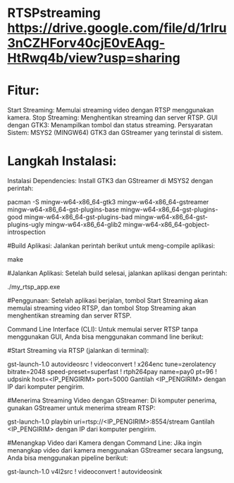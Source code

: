 ﻿# RTSPstreaming https://drive.google.com/file/d/1rlru3nCZHForv40cjE0vEAqg-HtRwq4b/view?usp=sharing
# Fitur:
Start Streaming: Memulai streaming video dengan RTSP menggunakan kamera.
Stop Streaming: Menghentikan streaming dan server RTSP.
GUI dengan GTK3: Menampilkan tombol dan status streaming.
Persyaratan Sistem:
MSYS2 (MINGW64)
GTK3 dan GStreamer yang terinstal di sistem.
# Langkah Instalasi:
Instalasi Dependencies: Install GTK3 dan GStreamer di MSYS2 dengan perintah:


pacman -S mingw-w64-x86_64-gtk3 mingw-w64-x86_64-gstreamer mingw-w64-x86_64-gst-plugins-base mingw-w64-x86_64-gst-plugins-good mingw-w64-x86_64-gst-plugins-bad mingw-w64-x86_64-gst-plugins-ugly mingw-w64-x86_64-glib2 mingw-w64-x86_64-gobject-introspection

#Build Aplikasi: Jalankan perintah berikut untuk meng-compile aplikasi:

make

#Jalankan Aplikasi: Setelah build selesai, jalankan aplikasi dengan perintah:


./my_rtsp_app.exe

#Penggunaan:
Setelah aplikasi berjalan, tombol Start Streaming akan memulai streaming video RTSP, dan tombol Stop Streaming akan menghentikan streaming dan server RTSP.

Command Line Interface (CLI):
Untuk memulai server RTSP tanpa menggunakan GUI, Anda bisa menggunakan command line berikut:

#Start Streaming via RTSP (jalankan di terminal):

gst-launch-1.0 autovideosrc ! videoconvert ! x264enc tune=zerolatency bitrate=2048 speed-preset=superfast ! rtph264pay name=pay0 pt=96 ! udpsink host=<IP_PENGIRIM> port=5000
Gantilah <IP_PENGIRIM> dengan IP dari komputer pengirim.

#Menerima Streaming Video dengan GStreamer: Di komputer penerima, gunakan GStreamer untuk menerima stream RTSP:

gst-launch-1.0 playbin uri=rtsp://<IP_PENGIRIM>:8554/stream
Gantilah <IP_PENGIRIM> dengan IP dari komputer pengirim.

#Menangkap Video dari Kamera dengan Command Line: Jika ingin menangkap video dari kamera menggunakan GStreamer secara langsung, Anda bisa menggunakan pipeline berikut:

gst-launch-1.0 v4l2src ! videoconvert ! autovideosink
